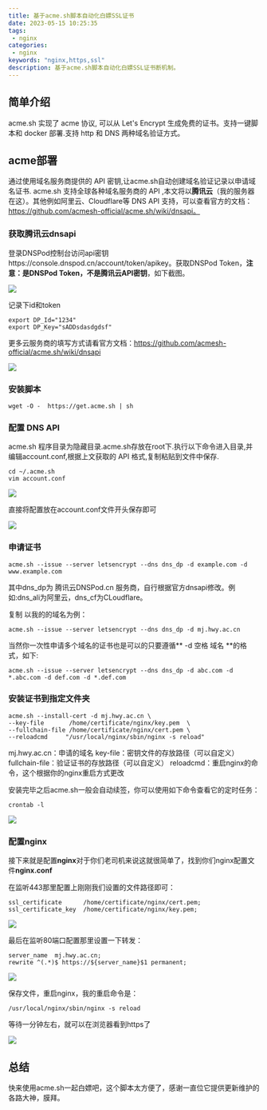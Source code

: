 ```yaml
---
title: 基于acme.sh脚本自动化白嫖SSL证书
date: 2023-05-15 10:25:35
tags: 
 - nginx
categories: 
 - nginx
keywords: "nginx,https,ssl"
description: 基于acme.sh脚本自动化白嫖SSL证书断机制。
---
```


## 简单介绍
acme.sh 实现了 acme 协议, 可以从 Let's Encrypt 生成免费的证书。支持一键脚本和 docker 部署.支持 http 和 DNS 两种域名验证方式。

## acme部署

通过使用域名服务商提供的 API 密钥,让acme.sh自动创建域名验证记录以申请域名证书. acme.sh 支持全球各种域名服务商的 API ,本文将以**腾讯云**（我的服务器在这）。其他例如阿里云、Cloudflare等 DNS API 支持，可以查看官方的文档：https://github.com/acmesh-official/acme.sh/wiki/dnsapi。


### 获取腾讯云dnsapi
登录DNSPod控制台访问api密钥https://console.dnspod.cn/account/token/apikey。获取DNSPod Token，**注意：是DNSPod Token，不是腾讯云API密钥**，如下截图。

![](https://hwy-figure-bed.oss-cn-hangzhou.aliyuncs.com/blog/image/1684118591585.png)

记录下id和token

```
export DP_Id="1234"
export DP_Key="sADDsdasdgdsf"
```

更多云服务商的填写方式请看官方文档：https://github.com/acmesh-official/acme.sh/wiki/dnsapi

![](https://hwy-figure-bed.oss-cn-hangzhou.aliyuncs.com/blog/image/1684118798209.png)

### 安装脚本
```
wget -O -  https://get.acme.sh | sh
```

### 配置 DNS API
acme.sh 程序目录为隐藏目录.acme.sh存放在root下.执行以下命令进入目录,并编辑account.conf,根据上文获取的 API 格式,复制粘贴到文件中保存.
```
cd ~/.acme.sh
vim account.conf
```

![](https://hwy-figure-bed.oss-cn-hangzhou.aliyuncs.com/blog/image/1684119098155.png)

直接将配置放在account.conf文件开头保存即可

![](https://hwy-figure-bed.oss-cn-hangzhou.aliyuncs.com/blog/image/1684119174714.png)

### 申请证书

```
acme.sh --issue --server letsencrypt --dns dns_dp -d example.com -d www.example.com
```
其中dns_dp为 腾讯云DNSPod.cn 服务商，自行根据官方dnsapi修改。例如:dns_ali为阿里云，dns_cf为CLoudflare。

复制
以我的的域名为例：

```
acme.sh --issue --server letsencrypt --dns dns_dp -d mj.hwy.ac.cn
```
当然你一次性申请多个域名的证书也是可以的只要遵循** -d 空格 域名 **的格式，如下:

```
acme.sh --issue --server letsencrypt --dns dns_dp -d abc.com -d *.abc.com -d def.com -d *.def.com
```

### 安装证书到指定文件夹
```
acme.sh --install-cert -d mj.hwy.ac.cn \
--key-file       /home/certificate/nginx/key.pem  \
--fullchain-file /home/certificate/nginx/cert.pem \
--reloadcmd     "/usr/local/nginx/sbin/nginx -s reload"
```
mj.hwy.ac.cn：申请的域名
key-file：密钥文件的存放路径（可以自定义）
fullchain-file：验证证书的存放路径（可以自定义）
reloadcmd：重启nginx的命令，这个根据你的nginx重启方式更改


安装完毕之后acme.sh一般会自动续签，你可以使用如下命令查看它的定时任务：
```
crontab -l
```

![](https://hwy-figure-bed.oss-cn-hangzhou.aliyuncs.com/blog/image/1684119957575.png)

### 配置nginx
接下来就是配置**nginx**对于你们老司机来说这就很简单了，找到你们nginx配置文件**nginx.conf**

在监听443那里配置上刚刚我们设置的文件路径即可：

```
ssl_certificate      /home/certificate/nginx/cert.pem;
ssl_certificate_key  /home/certificate/nginx/key.pem;
```

![](https://hwy-figure-bed.oss-cn-hangzhou.aliyuncs.com/blog/image/1684120130283.png)

最后在监听80端口配置那里设置一下转发：
```
server_name  mj.hwy.ac.cn;
rewrite ^(.*)$ https://${server_name}$1 permanent;
```

![](https://hwy-figure-bed.oss-cn-hangzhou.aliyuncs.com/blog/image/1684120291866.png)

保存文件，重启nginx，我的重启命令是：
```
/usr/local/nginx/sbin/nginx -s reload
```

等待一分钟左右，就可以在浏览器看到https了

![](https://hwy-figure-bed.oss-cn-hangzhou.aliyuncs.com/blog/image/1684120400555.png)

## 总结

快来使用acme.sh一起白嫖吧，这个脚本太方便了，感谢一直位它提供更新维护的各路大神，膜拜。
